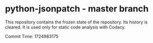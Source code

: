 # python-jsonpatch - master branch

This repository contains the frozen state of the repository.
Its history is cleared. It is used only for static code
analysis with Codacy.

Commit Time: 1724983175